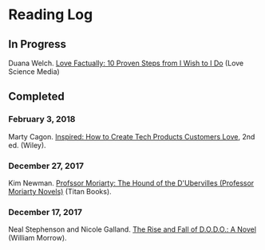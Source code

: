 # Reading Log

## In Progress

Duana Welch. [Love Factually: 10 Proven Steps from I Wish to I Do](http://a.co/4bQNQqA) (Love Science Media)

## Completed

### February 3, 2018

Marty Cagon. [Inspired: How to Create Tech Products Customers Love](http://a.co/cqp68wd), 2nd ed. (Wiley).

### December 27, 2017

Kim Newman. [Profssor Moriarty: The Hound of the D'Ubervilles (Professor Moriarty Novels)](http://a.co/68ARg0l) (Titan Books).

### December 17, 2017

Neal Stephenson and Nicole Galland. [The Rise and Fall of D.O.D.O.: A Novel](http://a.co/6228obZ) (William Morrow).


